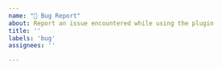 ```yaml
---
name: "🐛 Bug Report"
about: Report an issue encountered while using the plugin
title: ''
labels: 'bug'
assignees: ''

---
```

